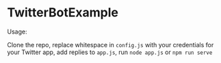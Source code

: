 # TwitterBotExample


Usage:

Clone the repo, replace whitespace in `config.js` with your credentials for your Twitter app, add replies to `app.js`, run `node app.js` or `npm run serve`
